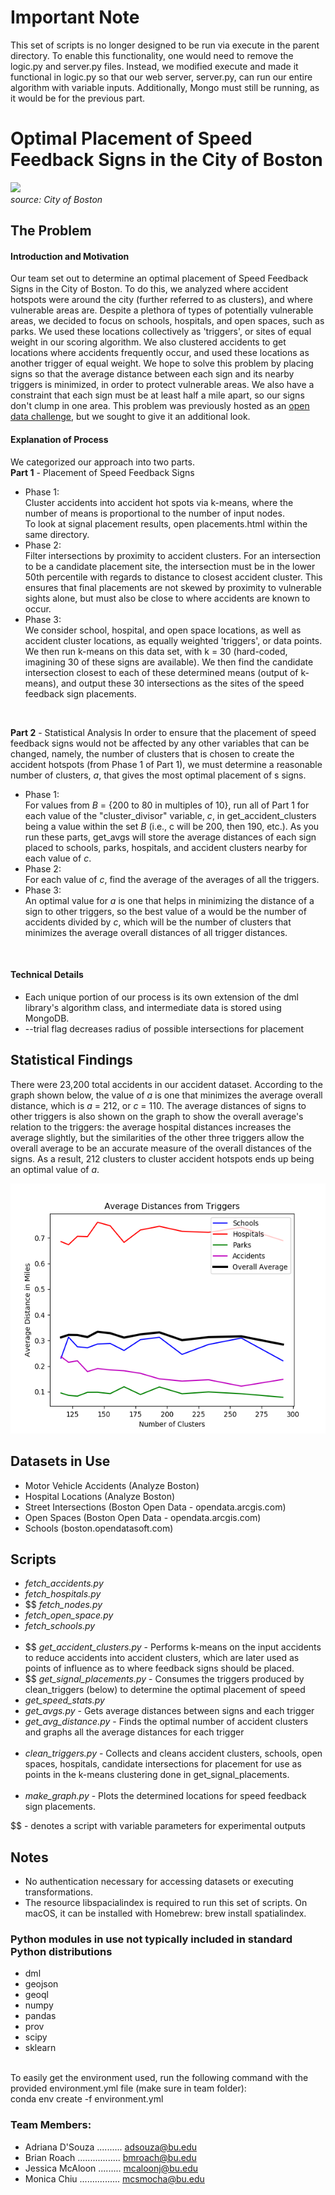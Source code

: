 # **Important Note**
This set of scripts is no longer designed to be run via execute in the parent directory. To enable this functionality, one would need to remove the logic.py and server.py files. Instead, we modified execute and made it functional in logic.py so that our web server, server.py, can run our entire algorithm with variable inputs. Additionally, Mongo must still be running, as it would be for the previous part. 

# Optimal Placement of Speed Feedback Signs in the City of Boston
<img src='https://www.boston.gov/sites/default/files/speed-limit-3.jpg' height='200' width='auto'><br>
*source: City of Boston*


## The Problem
#### Introduction and Motivation
Our team set out to determine an optimal placement of Speed Feedback Signs in the City of Boston. To do this, we analyzed where accident hotspots were around the city (further referred to as clusters), and where vulnerable areas are. Despite a plethora of types of potentially vulnerable areas, we decided to focus on schools, hospitals, and open spaces, such as parks. We used these locations collectively as 'triggers', or sites of equal weight in our scoring algorithm. We also clustered accidents to get locations where accidents frequently occur, and used these locations as another trigger of equal weight. We hope to solve this problem by placing signs so that the average distance between each sign and its nearby triggers is minimized, in order to protect vulnerable areas. We also have a constraint that each sign must be at least half a mile apart, so our signs don't clump in one area. This problem was previously hosted as an [open data challenge](https://docs.google.com/document/d/11QtIfhwWJEDumRgzKkkH68bzh9qrra15vVwvuNsz_oY/mobilebasi), but we sought to give it an additional look. 
#### Explanation of Process
We categorized our approach into two parts. <br>
**Part 1** - Placement of Speed Feedback Signs
* Phase 1:<br>
Cluster accidents into accident hot spots via k-means, where the number of means is proportional to the number of input nodes. <br>
To look at signal placement results, open placements.html within the same directory.
* Phase 2: <br>
Filter intersections by proximity to accident clusters. For an intersection to be a candidate placement site, the intersection must be in the lower 50th percentile with regards to distance to closest accident cluster. This ensures that final placements are not skewed by proximity to vulnerable sights alone, but must also be close to where accidents are known to occur. 
* Phase 3:<br>
We consider school, hospital, and open space locations, as well as accident cluster locations, as equally weighted 'triggers', or data points. We then run k-means on this data set, with k = 30 (hard-coded, imagining 30 of these signs are available). We then find the candidate intersection closest to each of these determined means (output of k-means), and output these 30 intersections as the sites of the speed feedback sign placements.
<br>

**Part 2** - Statistical Analysis
In order to ensure that the placement of speed feedback signs would not be affected by any other variables that can be changed, namely, the number of clusters that is chosen to create the accident hotspots (from Phase 1 of Part 1), we must determine a reasonable number of clusters, *a*, that gives the most optimal placement of s signs.<br>

* Phase 1:<br>
For values from *B* = {200 to 80 in multiples of 10}, run all of Part 1 for each value of the "cluster_divisor" variable, *c*, in get_accident_clusters being a value within the set *B* (i.e., c will be 200, then 190, etc.). As you run these parts, get_avgs will store the average distances of each sign placed to schools, parks, hospitals, and accident clusters nearby for each value of *c*.
* Phase 2:<br>
For each value of *c*, find the average of the averages of all the triggers.
* Phase 3:<br>
An optimal value for *a* is one that helps in minimizing the distance of a sign to other triggers, so the best value of a would be the number of accidents divided by *c*, which will be the number of clusters that minimizes the average overall distances of all trigger distances.
<br>

#### Technical Details
* Each unique portion of our process is its own extension of the dml library's algorithm class, and intermediate data is stored using MongoDB.
* --trial flag decreases radius of possible intersections for placement

## Statistical Findings
There were 23,200 total accidents in our accident dataset. According to the graph shown below, the value of *a* is one that minimizes the average overall distance, which is *a* = 212, or *c* = 110. The average distances of signs to other triggers is also shown on the graph to show the overall average's relation to the triggers: the average hospital distances increases the average slightly, but the similarities of the other three triggers allow the overall average to be an accurate measure of the overall distances of the signs. As a result, 212 clusters to cluster accident hotspots ends up being an optimal value of *a*.

<img src="graph_range(80,90,...,200).png" height='400' width='auto'><br>

## Datasets in Use
* Motor Vehicle Accidents (Analyze Boston)
* Hospital Locations (Analyze Boston)
* Street Intersections (Boston Open Data - opendata.arcgis.com)
* Open Spaces (Boston Open Data - opendata.arcgis.com)
* Schools (boston.opendatasoft.com)

## Scripts
* *fetch_accidents.py* 
* *fetch_hospitals.py*
* $$ *fetch_nodes.py*
* *fetch_open_space.py*
* *fetch_schools.py*
<br><br>
* $$ *get_accident_clusters.py* - Performs k-means on the input accidents to reduce accidents into accident clusters, which are later used as points of influence as to where feedback signs should be placed.
* $$ *get_signal_placements.py* - Consumes the triggers produced by clean_triggers (below) to determine the optimal placement of speed 
* *get_speed_stats.py*
* *get_avgs.py* - Gets average distances between signs and each trigger
* *get_avg_distance.py* - Finds the optimal number of accident clusters and graphs all the average distances for each trigger
<br><br>
* *clean_triggers.py* - Collects and cleans accident clusters, schools, open spaces, hospitals, candidate intersections for placement for use as points in the k-means clustering done in get_signal_placements.
<br><br>
* *make_graph.py* - Plots the determined locations for speed feedback sign placements.

$$ - denotes a script with variable parameters for experimental outputs
## Notes
* No authentication necessary for accessing datasets or executing transformations.
* The resource libspacialindex is required to run this set of scripts. On macOS, it can be installed with Homebrew: brew install spatialindex. 

### Python modules in use not typically included in standard Python distributions 
* dml
* geojson
* geoql
* numpy
* pandas
* prov
* scipy
* sklearn 
<br>
To easily get the environment used, run the following command with the provided environment.yml file (make sure in team folder): <br>
conda env create -f environment.yml


### Team Members:
* Adriana D'Souza .......... adsouza@bu.edu
* Brian Roach ................. bmroach@bu.edu
* Jessica McAloon ......... mcaloonj@bu.edu
* Monica Chiu ................ mcsmocha@bu.edu
